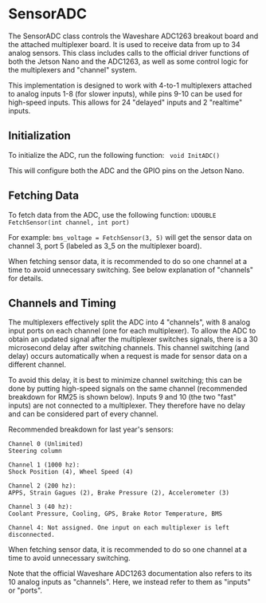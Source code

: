 # SensorADC

The SensorADC class controls the Waveshare ADC1263 breakout board and the attached multiplexer board. It is used to receive data from up to 34 analog sensors. This class includes calls to the official driver functions of both the Jetson Nano and the ADC1263, as well as some control logic for the multiplexers and "channel" system. 

This implementation is designed to work with 4-to-1 multiplexers attached to analog inputs 1-8 (for slower inputs), while pins 9-10 can be used for high-speed inputs. This allows for 24 "delayed" inputs and 2 "realtime" inputs. 

## Initialization

To initialize the ADC, run the following function: ``` void InitADC()``` 

This will configure both the ADC and the GPIO pins on the Jetson Nano. 

## Fetching Data

To fetch data from the ADC, use the following function: ```UDOUBLE FetchSensor(int channel, int port)```

For example: ```bms_voltage = FetchSensor(3, 5)``` will get the sensor data on channel 3, port 5 (labeled as 3_5 on the multiplexer board). 

When fetching sensor data, it is recommended to do so one channel at a time to avoid unnecessary switching. See below explanation of "channels" for details. 

## Channels and Timing

The multiplexers effectively split the ADC into 4 "channels", with 8 analog input ports on each channel (one for each multiplexer). To allow the ADC to obtain an updated signal after the multiplexer switches signals, there is a 30 microsecond delay after switching channels. This channel switching (and delay) occurs automatically when a request is made for sensor data on a different channel. 

To avoid this delay, it is best to minimize channel switching; this can be done by putting high-speed signals on the same channel (recommended breakdown for RM25 is shown below). Inputs 9 and 10 (the two "fast" inputs) are not connected to a multiplexer. They therefore have no delay and can be considered part of every channel. 

Recommended breakdown for last year's sensors:

```
Channel 0 (Unlimited)
Steering column

Channel 1 (1000 hz):
Shock Position (4), Wheel Speed (4)

Channel 2 (200 hz):
APPS, Strain Gagues (2), Brake Pressure (2), Accelerometer (3)

Channel 3 (40 hz):
Coolant Pressure, Cooling, GPS, Brake Rotor Temperature, BMS

Channel 4: Not assigned. One input on each multiplexer is left disconnected. 
```

When fetching sensor data, it is recommended to do so one channel at a time to avoid unnecessary switching. 

Note that the official Waveshare ADC1263 documentation also refers to its 10 analog inputs as "channels". Here, we instead refer to them as "inputs" or "ports". 




